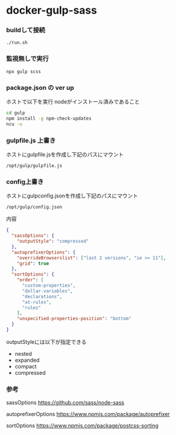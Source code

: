 # docker-gulp-sass

### buildして接続

```
./run.sh
```

### 監視無しで実行

```
npx gulp scss
```


### package.json の ver up

ホストで以下を実行 nodeがインストール済みであること

```sh
cd gulp
npm install -g npm-check-updates
ncu -u
```


### gulpfile.js 上書き


ホストにgulpfile.jsを作成し下記のパスにマウント

```
/opt/gulp/gulpfile.js
```


### config上書き

ホストにgulpconfig.jsonを作成し下記のパスにマウント

```
/opt/gulp/config.json
```

内容

```json
{
  "sassOptions": {
    "outputStyle": "compressed"
  },
  "autoprefixerOptions": {
    "overrideBrowserslist": ["last 2 versions", "ie >= 11"],
    "grid": true
  },
  "sortOptions": {
    "order": [
      "custom-properties",
      "dollar-variables",
      "declarations",
      "at-rules",
      "rules"
    ],
    "unspecified-properties-position": "bottom"
  }
}
```

outputStyleには以下が指定できる

* nested
* expanded
* compact
* compressed


### 参考

sassOptions
https://github.com/sass/node-sass

autoprefixerOptions
https://www.npmjs.com/package/autoprefixer

sortOptions
https://www.npmjs.com/package/postcss-sorting